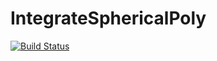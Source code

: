 # IntegrateSphericalPoly

[![Build Status](https://github.com/harris-mit/IntegrateSphericalPoly.jl/actions/workflows/CI.yml/badge.svg?branch=main)](https://github.com/harris-mit/IntegrateSphericalPoly.jl/actions/workflows/CI.yml?query=branch%3Amain)

